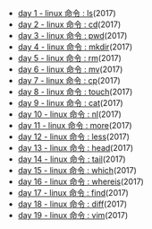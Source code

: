 +	[day 1 - linux 命令 : ls](./day1-linux命令-ls.md)(2017)
+	[day 2 - linux 命令 : cd](./day2-linux命令-cd.md)(2017)
+	[day 3 - linux 命令 : pwd](./day3-linux命令-pwd.md)(2017)
+	[day 4 - linux 命令 : mkdir](./day4-linux命令-mkdir.md)(2017)
+	[day 5 - linux 命令 : rm](./day5-linux命令-rm.md)(2017)
+	[day 6 - linux 命令 : mv](./day6-linux命令-mv.md)(2017)
+	[day 7 - linux 命令 : cp](./day7-linux命令-cp.md)(2017)
+	[day 8 - linux 命令 : touch](./day8-linux命令-touch.md)(2017)
+	[day 9 - linux 命令 : cat](./day9-linux命令-cat.md)(2017)
+	[day 10 - linux 命令 : nl](./day10-linux命令-nl.md)(2017)
+	[day 11 - linux 命令 : more](./day11-linux命令-more.md)(2017)
+	[day 12 - linux 命令 : less](./day12-linux命令-less.md)(2017)
+	[day 13 - linux 命令 : head](./day13-linux命令-head.md)(2017)
+	[day 14 - linux 命令 : tail](./day14-linux命令-tail.md)(2017)
+	[day 15 - linux 命令 : which](./day15-linux命令-which.md)(2017)
+	[day 16 - linux 命令 : whereis](./day16-linux命令-whereis.md)(2017)
+	[day 17 - linux 命令 : find](./day17-linux命令-find.md)(2017)
+	[day 18 - linux 命令 : diff](./day18-linux命令-diff.md)(2017)
+	[day 19 - linux 命令 : vim](./day19-linux命令-vim.md)(2017)